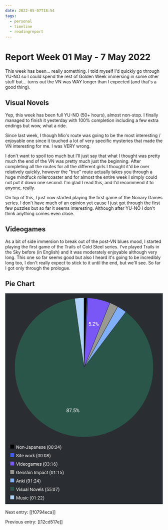 ```yaml
---
date: 2022-05-07T18:54
tags:
  - personal
  - timeline
  - readingreport
---
```


# Report Week 01 May - 7 May 2022

This week has been... really something. I told myself I'd quickly go through
YU-NO so I could spend the rest of Golden Week immersing in some other stuff
but... turns out the VN was WAY longer than I expected (and that's a good
thing).

## Visual Novels

Yep, this week has been full YU-NO (50+ hours), almost non-stop. I finally
managed to finish it yesterday with 100% completion including a few extra
endings but wow, what a ride.

Since last week, I though Mio's route was going to be the most interesting /
enjoyable one since it touched a lot of very specific mysteries that made the
VN interesting for me. I was VERY wrong.

I don't want to spoil too much but I'll just say that what I thought was pretty
much the end of the VN was pretty much just the beginning. After completing all
the routes for all the different girls I thought it'd be over relatively
quickly, however the "true" route actually takes you through a huge mindfuck
rollercoaster and for almost the entire week I simply could not put it down one
second. I'm glad I read this, and I'd recommend it to anyone, really.

On top of this, I just now started playing the first game of the Nonary Games
series. I don't have much of an opinion yet cause I just got through the first
few puzzles but so far it seems interesting. Although after YU-NO I don't think
anything comes even close.

## Videogames

As a bit of side immersion to break out of the post-VN blues mood, I started
playing the first game of the Trails of Cold Steel series. I've played Trails in
the Sky before (in English) and it was moderately enjoyable although very long.
This one so far seems good but also I heard it's going to be incredibly long too,
I don't really expect to stick to it until the end, but we'll see. So far I got
only through the prologue.

## Pie Chart

![Report](./static/reports/2022-05-07.png)

Next entry: [[f0794eca]]

Previous entry: [[12cd517e]]


